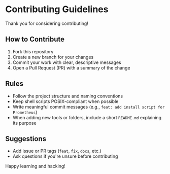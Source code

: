 # Contributing Guidelines

Thank you for considering contributing!

## How to Contribute

1. Fork this repository
2. Create a new branch for your changes
3. Commit your work with clear, descriptive messages
4. Open a Pull Request (PR) with a summary of the change

## Rules

- Follow the project structure and naming conventions
- Keep shell scripts POSIX-compliant when possible
- Write meaningful commit messages (e.g., `feat: add install script for Prometheus`)
- When adding new tools or folders, include a short `README.md` explaining its purpose

## Suggestions

- Add issue or PR tags (`feat`, `fix`, `docs`, etc.)
- Ask questions if you're unsure before contributing

Happy learning and hacking!
